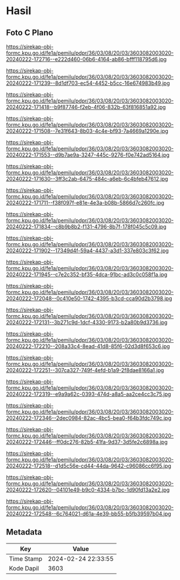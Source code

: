 # Hasil

## Foto C Plano

https://sirekap-obj-formc.kpu.go.id/fe1a/pemilu/pdpr/36/03/08/20/03/3603082003020-20240222-172716--e222d460-06b6-4164-ab86-bfff118795d6.jpg

https://sirekap-obj-formc.kpu.go.id/fe1a/pemilu/pdpr/36/03/08/20/03/3603082003020-20240222-171239--8d1df703-ec54-4452-b5cc-16e674983b49.jpg

https://sirekap-obj-formc.kpu.go.id/fe1a/pemilu/pdpr/36/03/08/20/03/3603082003020-20240222-171418--b9f87746-f2eb-4f06-832b-63f816851a92.jpg

https://sirekap-obj-formc.kpu.go.id/fe1a/pemilu/pdpr/36/03/08/20/03/3603082003020-20240222-171508--7e31f643-8b03-4c4e-bf93-7a4669a1290e.jpg

https://sirekap-obj-formc.kpu.go.id/fe1a/pemilu/pdpr/36/03/08/20/03/3603082003020-20240222-171553--d9b7ae9a-3247-445c-9276-f0e742ad5164.jpg

https://sirekap-obj-formc.kpu.go.id/fe1a/pemilu/pdpr/36/03/08/20/03/3603082003020-20240222-171630--3ff3c2ab-6475-484c-a6eb-6c4bfeb47612.jpg

https://sirekap-obj-formc.kpu.go.id/fe1a/pemilu/pdpr/36/03/08/20/03/3603082003020-20240222-171711--f38f097f-e81e-4e3a-b08b-5866d7c260fc.jpg

https://sirekap-obj-formc.kpu.go.id/fe1a/pemilu/pdpr/36/03/08/20/03/3603082003020-20240222-171834--c8b9b8b2-f131-4796-8b7f-178f045c5c09.jpg

https://sirekap-obj-formc.kpu.go.id/fe1a/pemilu/pdpr/36/03/08/20/03/3603082003020-20240222-171902--17349d4f-59a4-4437-a3d1-337e803c3f62.jpg

https://sirekap-obj-formc.kpu.go.id/fe1a/pemilu/pdpr/36/03/08/20/03/3603082003020-20240222-171945--c7e2c352-bf35-4dca-91bc-ad3c0c058f1a.jpg

https://sirekap-obj-formc.kpu.go.id/fe1a/pemilu/pdpr/36/03/08/20/03/3603082003020-20240222-172048--0c410e50-1742-4395-b3cd-cca90d2b3798.jpg

https://sirekap-obj-formc.kpu.go.id/fe1a/pemilu/pdpr/36/03/08/20/03/3603082003020-20240222-172131--3b271c9d-1dcf-4330-9173-b2a80b9d3736.jpg

https://sirekap-obj-formc.kpu.go.id/fe1a/pemilu/pdpr/36/03/08/20/03/3603082003020-20240222-172210--208a33c4-8ead-41d8-85f6-02d3d8f653c6.jpg

https://sirekap-obj-formc.kpu.go.id/fe1a/pemilu/pdpr/36/03/08/20/03/3603082003020-20240222-172251--307ca327-749f-4efd-b1a9-2f8dae8166a1.jpg

https://sirekap-obj-formc.kpu.go.id/fe1a/pemilu/pdpr/36/03/08/20/03/3603082003020-20240222-172319--e9a9a62c-0393-474d-a8a5-aa2ce4cc3c75.jpg

https://sirekap-obj-formc.kpu.go.id/fe1a/pemilu/pdpr/36/03/08/20/03/3603082003020-20240222-172346--2dec0984-82ac-4bc5-bea0-f64b3fdc749c.jpg

https://sirekap-obj-formc.kpu.go.id/fe1a/pemilu/pdpr/36/03/08/20/03/3603082003020-20240222-172446--ff0dc276-82b5-41fa-9d37-3d5fe2c6898a.jpg

https://sirekap-obj-formc.kpu.go.id/fe1a/pemilu/pdpr/36/03/08/20/03/3603082003020-20240222-172518--d1d5c56e-cd44-44da-9642-c96086cc6f95.jpg

https://sirekap-obj-formc.kpu.go.id/fe1a/pemilu/pdpr/36/03/08/20/03/3603082003020-20240222-172620--04101e49-b9c0-4334-b7bc-1d90fd13a2e2.jpg

https://sirekap-obj-formc.kpu.go.id/fe1a/pemilu/pdpr/36/03/08/20/03/3603082003020-20240222-172548--6c764021-d61a-4e39-bb55-b5fb39597b04.jpg


## Metadata

| Key        | Value               |
| ---------- | ------------------- |
| Time Stamp | 2024-02-24 22:33:55 |
| Kode Dapil | 3603                |



